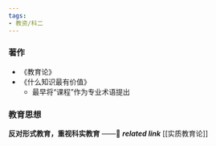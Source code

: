 ```yaml
---
tags:
- 教资/科二
---
```


### 著作
- 《教育论》
- 《什么知识最有价值》
	- 最早将“课程”作为专业术语提出

### 教育思想
**反对形式教育，重视科实教育**
——🔗 ***related link*** [[实质教育论]]
